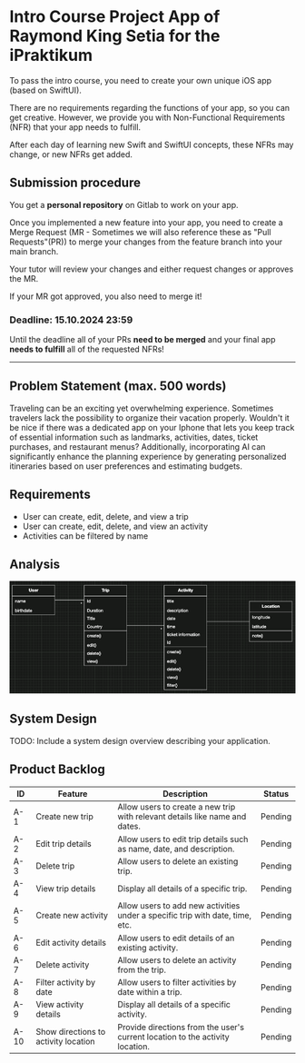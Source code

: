 # Intro Course Project App of Raymond King Setia for the iPraktikum

To pass the intro course, you need to create your own unique iOS app (based on SwiftUI).

There are no requirements regarding the functions of your app, so you can get creative.
However, we provide you with Non-Functional Requirements (NFR) that your app needs to fulfill.

After each day of learning new Swift and SwiftUI concepts, these NFRs may change, or new NFRs get added.

## Submission procedure

You get a **personal repository** on Gitlab to work on your app.

Once you implemented a new feature into your app, you need to create a Merge Request (MR - Sometimes we will also reference these as "Pull Requests"(PR)) to merge your changes from the feature branch into your main branch.

Your tutor will review your changes and either request changes or approves the MR.

If your MR got approved, you also need to merge it!

### Deadline: **15.10.2024 23:59**

Until the deadline all of your PRs **need to be merged** and your final app **needs to fulfill** all of the requested NFRs!

---

## Problem Statement (max. 500 words)

Traveling can be an exciting yet overwhelming experience. Sometimes travelers lack the possibility to organize their vacation properly. Wouldn't it be nice if there was a dedicated app on your Iphone that lets you keep track of essential information such as landmarks, activities, dates, ticket purchases, and restaurant menus? Additionally, incorporating AI can significantly enhance the planning experience by generating personalized itineraries based on user preferences and estimating budgets.

## Requirements

- User can create, edit, delete, and view a trip
- User can create, edit, delete, and view an activity
- Activities can be filtered by name

## Analysis

![UML-Diagram](./UML-Diagram.png)

## System Design

TODO: Include a system design overview describing your application.

## Product Backlog


| ID  | Feature                              | Description                                                                  | Status  |
| --- | ------------------------------------ | ---------------------------------------------------------------------------  | ------- |
| A-1 | Create new trip                      | Allow users to create a new trip with relevant details like name and dates.  | Pending |
| A-2 | Edit trip details                    | Allow users to edit trip details such as name, date, and description.        | Pending |
| A-3 | Delete trip                          | Allow users to delete an existing trip.                                      | Pending |
| A-4 | View trip details                    | Display all details of a specific trip.                                      | Pending |
| A-5 | Create new activity                  | Allow users to add new activities under a specific trip with date, time, etc.| Pending |
| A-6 | Edit activity details                | Allow users to edit details of an existing activity.                         | Pending |
| A-7 | Delete activity                      | Allow users to delete an activity from the trip.                             | Pending |
| A-8 | Filter activity by date              | Allow users to filter activities by date within a trip.                      | Pending |
| A-9 | View activity details                | Display all details of a specific activity.                                  | Pending |
| A-10| Show directions to activity location | Provide directions from the user's current location to the activity location.| Pending |